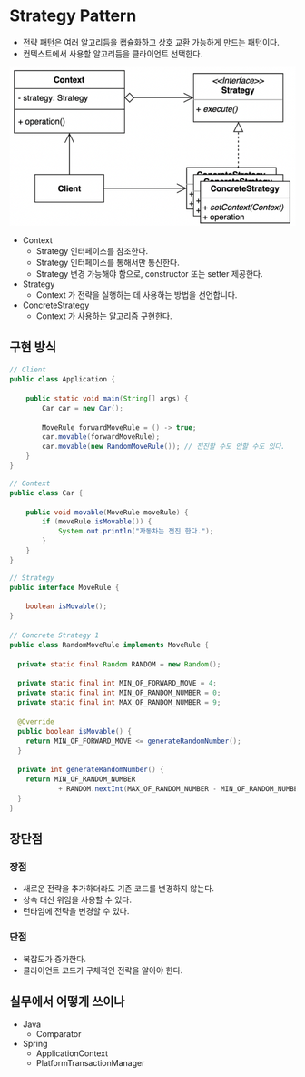 # Strategy Pattern

- 전략 패턴은 여러 알고리듬을 캡슐화하고 상호 교환 가능하게 만드는 패턴이다.
- 컨텍스트에서 사용할 알고리듬을 클라이언트 선택한다.

![strategy](../img/behavioral/strategy/architecture.png)

- Context
  - Strategy 인터페이스를 참조한다.
  - Strategy 인터페이스를 통해서만 통신한다.
  - Strategy 변경 가능해야 함으로, constructor 또는 setter 제공한다. 
- Strategy
  - Context 가 전략을 실행하는 데 사용하는 방법을 선언합니다.
- ConcreteStrategy
  - Context 가 사용하는 알고리즘 구현한다.

## 구현 방식

```java
// Client
public class Application {

	public static void main(String[] args) {
		Car car = new Car();

		MoveRule forwardMoveRule = () -> true;
		car.movable(forwardMoveRule);
		car.movable(new RandomMoveRule()); // 전진할 수도 안할 수도 있다.
	}
}
```

```java
// Context
public class Car {

	public void movable(MoveRule moveRule) {
		if (moveRule.isMovable()) {
			System.out.println("자동차는 전진 한다.");
		}
	}
}
```

```java
// Strategy
public interface MoveRule {

	boolean isMovable();
}

// Concrete Strategy 1
public class RandomMoveRule implements MoveRule {

  private static final Random RANDOM = new Random();

  private static final int MIN_OF_FORWARD_MOVE = 4;
  private static final int MIN_OF_RANDOM_NUMBER = 0;
  private static final int MAX_OF_RANDOM_NUMBER = 9;

  @Override
  public boolean isMovable() {
    return MIN_OF_FORWARD_MOVE <= generateRandomNumber();
  }

  private int generateRandomNumber() {
    return MIN_OF_RANDOM_NUMBER
            + RANDOM.nextInt(MAX_OF_RANDOM_NUMBER - MIN_OF_RANDOM_NUMBER + 1);
  }
}
```

## 장단점

### 장점

- 새로운 전략을 추가하더라도 기존 코드를 변경하지 않는다.
- 상속 대신 위임을 사용할 수 있다.
- 런타임에 전략을 변경할 수 있다.

### 단점

- 복잡도가 증가한다.
- 클라이언트 코드가 구체적인 전략을 알아야 한다.

## 실무에서 어떻게 쓰이나

- Java
    - Comparator
- Spring
    - ApplicationContext
    - PlatformTransactionManager